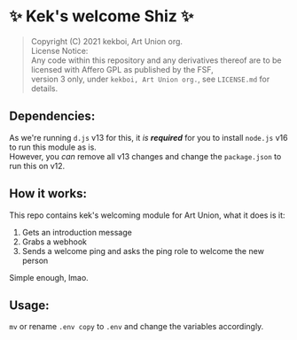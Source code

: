 # ✨ Kek's welcome Shiz ✨
> Copyright (C) 2021 kekboi, Art Union org.  
> License Notice:  
> Any code within this repository and any derivatives thereof are to be licensed with Affero GPL as published by the FSF,  
> version 3 only, under `kekboi, Art Union org.`, see `LICENSE.md` for details.


## Dependencies:
As we're running `d.js` v13 for this, it *is* ***required*** for you to install `node.js` v16 to run this module as is.  
However, you *can* remove all v13 changes and change the `package.json` to run this on v12.


## How it works:
This repo contains kek's welcoming module for Art Union, what it does is it:  
1. Gets an introduction message  
2. Grabs a webhook  
3. Sends a welcome ping and asks the ping role to welcome the new person  

Simple enough, lmao.


## Usage:
`mv` or rename `.env copy` to `.env` and change the variables accordingly.
